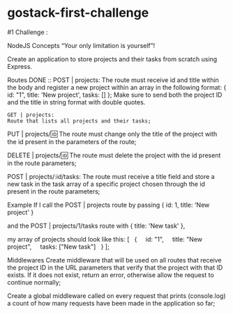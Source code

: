 # gostack-first-challenge
#1 Challenge : 

NodeJS Concepts
“Your only limitation is yourself”!


Create an application to store projects and their tasks from scratch 
using Express.

Routes
DONE :: 
    POST | projects: 
    The route must receive id and title within the body and register a new project 
    within an array in the following format: 
    { 
      id: "1", 
      title: 'New project', 
      tasks: []
    }; 
    Make sure to send both the project ID and the title in string format with 
    double quotes.

    GET | projects: 
    Route that lists all projects and their tasks;

PUT | projects/:id: 
The route must change only the title of the project with the id present in the 
parameters of the route;

DELETE | projects/:id: 
The route must delete the project with the id present in the route parameters;

POST | projects/:id/tasks: 
The route must receive a title field and store a new task in the task array of 
a specific project chosen through the id present in the route parameters;


Example
If I call the 
POST | projects route by passing 
{
  id: 1, 
  title: 'New project'
} 

and the 
POST | projects/1/tasks route with 
{ 
  title: 'New task'
}, 

my array of projects should look like this:
[
  {
    id: "1",
    title: "New project",
    tasks: ["New task"]
  }
];


Middlewares
Create middleware that will be used on all routes that receive the project ID 
in the URL parameters that verify that the project with that ID exists. 
If it does not exist, return an error, otherwise allow the request 
to continue normally;

Create a global middleware called on every request that prints (console.log) 
a count of how many requests have been made in the application so far;